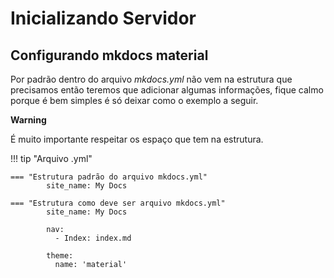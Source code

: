 # Inicializando Servidor

## **Configurando mkdocs material**

Por padrão dentro do arquivo *mkdocs.yml* não vem na estrutura que precisamos então teremos que adicionar algumas informações, fique calmo porque é bem simples é só deixar como o exemplo a seguir.

<div class="admonition note alert alert-info">
<p class="first admonition-title" style="font-weight: bold;">Warning</p>
<p class="last">É muito importante respeitar os espaço que tem na estrutura.</p>
</div>

!!! tip "Arquivo .yml"

    === "Estrutura padrão do arquivo mkdocs.yml"
            site_name: My Docs
    
    === "Estrutura como deve ser arquivo mkdocs.yml"
            site_name: My Docs

            nav:
              - Index: index.md

            theme:
              name: 'material'
